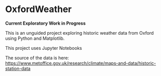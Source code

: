 # OxfordWeather

**Current Exploratory Work in Progress**

This is an unguided project exploring historic weather data from Oxford using Python and Matplotlib. 

This project uses Jupyter Notebooks

The source of the data is here:
https://www.metoffice.gov.uk/research/climate/maps-and-data/historic-station-data


